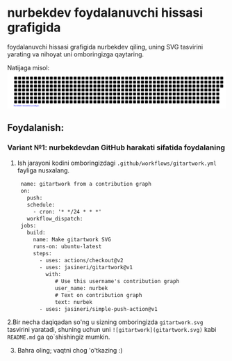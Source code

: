 # nurbekdev foydalanuvchi hissasi grafigida

foydalanuvchi hissasi grafigida nurbekdev qiling, uning SVG tasvirini yarating va nihoyat uni omboringizga qaytaring.

Natijaga misol:
[![nurbekdev/n](gitartwork.svg)](https://github.com/nurbekdev/n)

## Foydalanish:

### Variant №1: nurbekdevdan GitHub harakati sifatida foydalaning
1. Ish jarayoni kodini omboringizdagi `.github/workflows/gitartwork.yml` fayliga nusxalang.

        name: gitartwork from a contribution graph
        on: 
          push:
          schedule:
            - cron: '* */24 * * *'
          workflow_dispatch:
        jobs:
          build:
            name: Make gitartwork SVG
            runs-on: ubuntu-latest
            steps:
              - uses: actions/checkout@v2
              - uses: jasineri/gitartwork@v1
                with:
                   # Use this username's contribution graph  
                   user_name: nurbek
                   # Text on contribution graph 
                   text: nurbek
              - uses: jasineri/simple-push-action@v1

2.Bir necha daqiqadan so'ng u sizning omboringizda `gitartwork.svg` tasvirini yaratadi, shuning uchun uni `![gitartwork](gitartwork.svg)` kabi `README.md` ga qo`shishingiz mumkin.

3. Bahra oling; vaqtni chog 'o'tkazing :)

